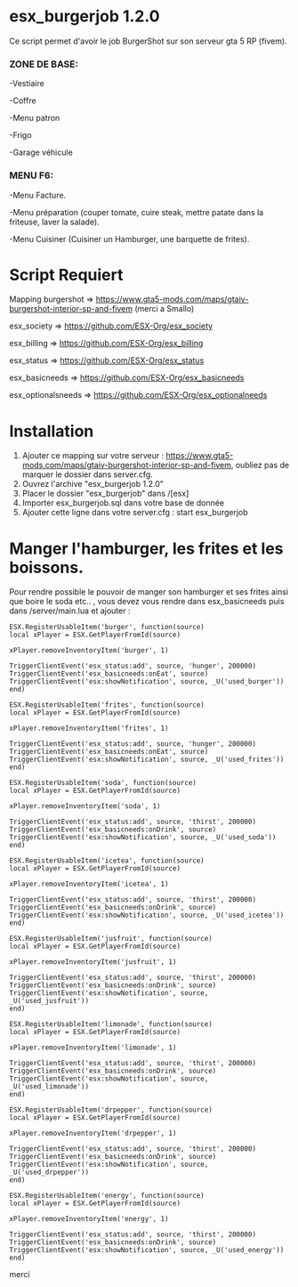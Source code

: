 # esx_burgerjob 1.2.0
Ce script permet d'avoir le job BurgerShot sur son serveur gta 5 RP (fivem).

### ZONE DE BASE:

-Vestiaire

-Coffre

-Menu patron

-Frigo 

-Garage véhicule

### MENU F6:

-Menu Facture.

-Menu préparation (couper tomate, cuire steak, mettre patate dans la friteuse, laver la salade).

-Menu Cuisiner (Cuisiner un Hamburger, une barquette de frites).

# Script Requiert
Mapping burgershot => https://www.gta5-mods.com/maps/gtaiv-burgershot-interior-sp-and-fivem  (merci a Smallo)

esx_society => https://github.com/ESX-Org/esx_society

esx_billing => https://github.com/ESX-Org/esx_billing

esx_status => https://github.com/ESX-Org/esx_status

esx_basicneeds => https://github.com/ESX-Org/esx_basicneeds

esx_optionalsneeds => https://github.com/ESX-Org/esx_optionalneeds

# Installation
1) Ajouter ce mapping sur votre serveur : https://www.gta5-mods.com/maps/gtaiv-burgershot-interior-sp-and-fivem, oubliez pas de marquer le dossier dans server.cfg.
2) Ouvrez l'archive "esx_burgerjob 1.2.0"
3) Placer le dossier "esx_burgerjob" dans /[esx]
4) Importer esx_burgerjob.sql dans votre base de donnée
5) Ajouter cette ligne dans votre server.cfg : start esx_burgerjob

# Manger l'hamburger, les frites et les boissons.
Pour rendre possible le pouvoir de manger son hamburger et ses frites ainsi que boire le soda etc.. , vous devez vous rendre dans esx_basicneeds puis dans /server/main.lua et ajouter : 

    ESX.RegisterUsableItem('burger', function(source)
	local xPlayer = ESX.GetPlayerFromId(source)

	xPlayer.removeInventoryItem('burger', 1)

	TriggerClientEvent('esx_status:add', source, 'hunger', 200000)
	TriggerClientEvent('esx_basicneeds:onEat', source)
	TriggerClientEvent('esx:showNotification', source, _U('used_burger'))
    end)

    ESX.RegisterUsableItem('frites', function(source)
	local xPlayer = ESX.GetPlayerFromId(source)

	xPlayer.removeInventoryItem('frites', 1)

	TriggerClientEvent('esx_status:add', source, 'hunger', 200000)
	TriggerClientEvent('esx_basicneeds:onEat', source)
	TriggerClientEvent('esx:showNotification', source, _U('used_frites'))
    end)

    ESX.RegisterUsableItem('soda', function(source)
	local xPlayer = ESX.GetPlayerFromId(source)

	xPlayer.removeInventoryItem('soda', 1)

	TriggerClientEvent('esx_status:add', source, 'thirst', 200000)
	TriggerClientEvent('esx_basicneeds:onDrink', source)
	TriggerClientEvent('esx:showNotification', source, _U('used_soda'))
    end)

    ESX.RegisterUsableItem('icetea', function(source)
	local xPlayer = ESX.GetPlayerFromId(source)

	xPlayer.removeInventoryItem('icetea', 1)

	TriggerClientEvent('esx_status:add', source, 'thirst', 200000)
	TriggerClientEvent('esx_basicneeds:onDrink', source)
	TriggerClientEvent('esx:showNotification', source, _U('used_icetea'))
    end)

    ESX.RegisterUsableItem('jusfruit', function(source)
	local xPlayer = ESX.GetPlayerFromId(source)

	xPlayer.removeInventoryItem('jusfruit', 1)

	TriggerClientEvent('esx_status:add', source, 'thirst', 200000)
	TriggerClientEvent('esx_basicneeds:onDrink', source)
	TriggerClientEvent('esx:showNotification', source, _U('used_jusfruit'))
    end)

    ESX.RegisterUsableItem('limonade', function(source)
	local xPlayer = ESX.GetPlayerFromId(source)

	xPlayer.removeInventoryItem('limonade', 1)

	TriggerClientEvent('esx_status:add', source, 'thirst', 200000)
	TriggerClientEvent('esx_basicneeds:onDrink', source)
	TriggerClientEvent('esx:showNotification', source, _U('used_limonade'))
    end)

    ESX.RegisterUsableItem('drpepper', function(source)
	local xPlayer = ESX.GetPlayerFromId(source)

	xPlayer.removeInventoryItem('drpepper', 1)

	TriggerClientEvent('esx_status:add', source, 'thirst', 200000)
	TriggerClientEvent('esx_basicneeds:onDrink', source)
	TriggerClientEvent('esx:showNotification', source, _U('used_drpepper'))
    end)

    ESX.RegisterUsableItem('energy', function(source)
	local xPlayer = ESX.GetPlayerFromId(source)

	xPlayer.removeInventoryItem('energy', 1)

	TriggerClientEvent('esx_status:add', source, 'thirst', 200000)
	TriggerClientEvent('esx_basicneeds:onDrink', source)
	TriggerClientEvent('esx:showNotification', source, _U('used_energy'))
    end)

merci
